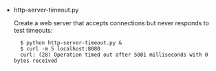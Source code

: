 - http-server-timeout.py

    Create a web server that accepts connections but never responds to test timeouts:
  
        $ python http-server-timeout.py &
        $ curl -m 5 localhost:8080
        curl: (28) Operation timed out after 5001 milliseconds with 0 bytes received
